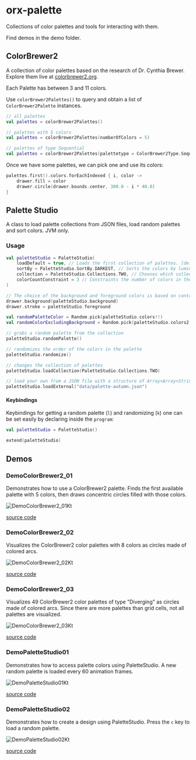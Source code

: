 # orx-palette

Collections of color palettes and tools for interacting with them.

Find demos in the demo folder.

## ColorBrewer2

A collection of color palettes based on the research of Dr. Cynthia Brewer. Explore them live at [colorbrewer2.org](https://colorbrewer2.org/).

Each Palette has between 3 and 11 colors.

Use `colorBrewer2Palettes()` to query and obtain a list of `ColorBrewer2Palette` instances.

```kotlin
// all palettes
val palettes = colorBrewer2Palettes()

// palettes with 5 colors
val palettes = colorBrewer2Palettes(numberOfColors = 5)

// palettes of type Sequential 
val palettes = colorBrewer2Palettes(palettetype = ColorBrewer2Type.Sequential)
```

Once we have some palettes, we can pick one and use its colors:

```kotlin
palettes.first().colors.forEachIndexed { i, color ->
    drawer.fill = color
    drawer.circle(drawer.bounds.center, 300.0 - i * 40.0)
}
```

## Palette Studio

A class to load palette collections from JSON files, load random palettes and sort colors. JVM only.

### Usage

```kotlin
val paletteStudio = PaletteStudio(
    loadDefault = true, // Loads the first collection of palettes. [default -> true]
    sortBy = PaletteStudio.SortBy.DARKEST, // Sorts the colors by luminance. [default -> PaletteStudio.SortBy.NO_SORTING]
    collection = PaletteStudio.Collections.TWO, // Chooses which collection to load [default -> Collections.ONE]
    colorCountConstraint = 3 // Constraints the number of colors in the palette [default -> 0]
)

// The choice of the background and foreground colors is based on contrast ratios
drawer.background(paletteStudio.background)
drawer.stroke = paletteStudio.foreground

val randomPaletteColor = Random.pick(paletteStudio.colors!!)
val randomColorExcludingBackground = Random.pick(paletteStudio.colors2!!)

// grabs a random palette from the collection
paletteStudio.randomPalette()

// randomizes the order of the colors in the palette
paletteStudio.randomize()

// changes the collection of palettes
paletteStudio.loadCollection(PaletteStudio.Collections.TWO)

// load your own from a JSON file with a structure of Array<Array<String>>
paletteStudio.loadExternal("data/palette-autumn.json")
```

#### Keybindings

Keybindings for getting a random palette (`l`) and randomizing (`k`) one can be set easily by declaring inside the `program`:
```kotlin
val paletteStudio = PaletteStudio()

extend(paletteStudio)
```
<!-- __demos__ -->
## Demos
### DemoColorBrewer2_01

Demonstrates how to use a ColorBrewer2 palette.
Finds the first available palette with 5 colors,
then draws concentric circles filled with those colors.

![DemoColorBrewer2_01Kt](https://raw.githubusercontent.com/openrndr/orx/media/orx-palette/images/DemoColorBrewer2_01Kt.png)

[source code](src/jvmDemo/kotlin/DemoColorBrewer2_01.kt)

### DemoColorBrewer2_02

Visualizes the ColorBrewer2 color palettes with 8 colors as circles
made of colored arcs.

![DemoColorBrewer2_02Kt](https://raw.githubusercontent.com/openrndr/orx/media/orx-palette/images/DemoColorBrewer2_02Kt.png)

[source code](src/jvmDemo/kotlin/DemoColorBrewer2_02.kt)

### DemoColorBrewer2_03

Visualizes 49 ColorBrewer2 color palettes of type "Diverging" as circles
made of colored arcs. Since there are more palettes than grid cells,
not all palettes are visualized.

![DemoColorBrewer2_03Kt](https://raw.githubusercontent.com/openrndr/orx/media/orx-palette/images/DemoColorBrewer2_03Kt.png)

[source code](src/jvmDemo/kotlin/DemoColorBrewer2_03.kt)

### DemoPaletteStudio01

Demonstrates how to access palette colors using PaletteStudio.
A new random palette is loaded every 60 animation frames.

![DemoPaletteStudio01Kt](https://raw.githubusercontent.com/openrndr/orx/media/orx-palette/images/DemoPaletteStudio01Kt.png)

[source code](src/jvmDemo/kotlin/DemoPaletteStudio01.kt)

### DemoPaletteStudio02

Demonstrates how to create a design using PaletteStudio.
Press the `c` key to load a random palette.


![DemoPaletteStudio02Kt](https://raw.githubusercontent.com/openrndr/orx/media/orx-palette/images/DemoPaletteStudio02Kt.png)

[source code](src/jvmDemo/kotlin/DemoPaletteStudio02.kt)
